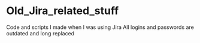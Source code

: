 # Old_Jira_related_stuff
Code and scripts I made when I was using Jira
All logins and passwords are outdated and long replaced
